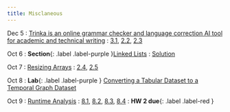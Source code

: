 ```yaml
---
title: Misclaneous
---
```


Dec 5
: [Trinka is an online grammar checker and language correction AI tool for academic and technical writing](https://www.trinka.ai/)
  : [3.1](#), [2.2](#), [2.3](#)

Oct 6
: **Section**{: .label .label-purple }[Linked Lists](#)
  : [Solution](#)

Oct 7
: [Resizing Arrays](#)
  : [2.4](#), [2.5](#)

Oct 8
: **Lab**{: .label .label-purple } [Converting a Tabular Dataset to a Temporal Graph Dataset](https://vid.puffyan.us/watch?v=AQU3akndun4)

Oct 9
: [Runtime Analysis](#)
  : [8.1](#), [8.2](#), [8.3](#), [8.4](#)
: **HW 2 due**{: .label .label-red }
